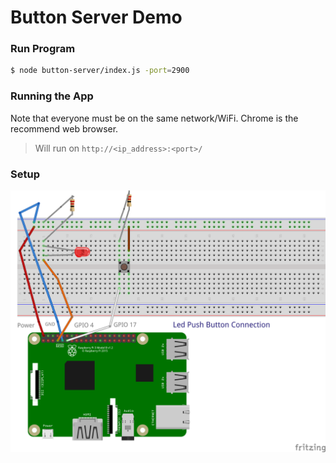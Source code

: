 # Button Server Demo

### Run Program
```sh
$ node button-server/index.js -port=2900
```

### Running the App
Note that everyone must be on the same network/WiFi. Chrome is the recommend web browser.

> Will run on `http://<ip_address>:<port>/`

### Setup
![alt text](https://github.com/gforti/pi-demos/blob/master/button/led-push-button-connection.png "GPIO Layout")
